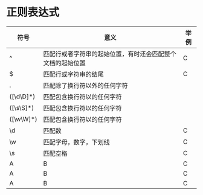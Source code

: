 # 正则表达式

| 符号 | 意义 | 举例 |
| ---- | ---- |---- |
| ^ | 匹配行或者字符串的起始位置，有时还会匹配整个文档的起始位置 |C |
| $ | 匹配行或字符串的结尾 |C |
| . | 匹配除了换行符以外的任何字符 |  |
| ([\d\D]*) | 匹配包含换行符以的任何字符 |  |
| ([\s\S]*) | 匹配包含换行符以的任何字符 |  |
| ([\w\W]*) | 匹配包含换行符以的任何字符 |  |
| \d | 匹配数 |C |
| \w | 匹配字母，数字，下划线 |C |
| \s | 匹配空格 |C |
| A | B |C |
| A | B |C |
| A | B |C |